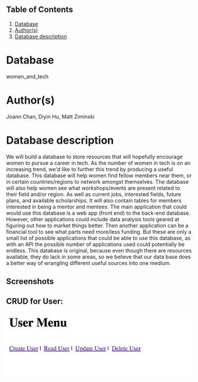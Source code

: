 ## Table of Contents
1. [Database](#database)
1. [Author(s)](#author)
1. [Database description](#description)
# Database
women_and_tech
# Author(s)
Joann Chan, 
Diyin Hu, 
Matt Ziminski
# Database description
We will build a database to store resources that will hopefully encourage women to pursue a career in tech. As the number of women in tech is on an increasing trend, we'd like to further this trend by producing a useful database. This database will help women find fellow members near them, or in certain countries/regions to network amongst themselves. The database will also help women see what workshops/events are present related to their field and/or region. As well as current jobs, interested fields, future plans, and available scholarships. It will also contain tables for members interested in being a mentor and mentees. The main application that could would use this database is a web app (front end) to the back-end database. However, other applications could include data analysis tools geared at figuring out how to market things better. Then another application can be a financial tool to see what parts need more/less funding. But these are only a small list of possible applications that could be able to use this database, as with an API the possible number of applications used could potentially be endless. This database is original, because even though there are resources available, they do lack in some areas, so we believe that our data base does a better way of wrangling different useful sources into one medium.

## Screenshots

## CRUD for User:
![Alt text](/screenshots/User_CRUD.png?raw=true)
